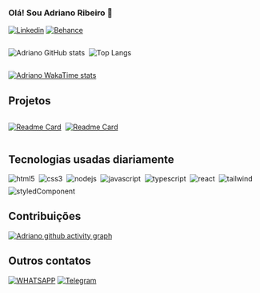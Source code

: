 ### Olá! Sou Adriano Ribeiro 👋

[![Linkedin](https://img.shields.io/badge/LinkedIn-0077B5?style=for-the-badge&logo=linkedin&logoColor=white)](https://www.linkedin.com/in/adriano-ribeiro-96a574235/) [![Behance](https://img.shields.io/badge/Behance-0054F7?style=for-the-badge&logo=behance&logoColor=white)](https://www.behance.net/adrianoribeiro23)

<div style="display: flex; gap: 0.5rem">

![Adriano GitHub stats](https://github-readme-stats.vercel.app/api?username=adrianotribeiro&show_icons=true&theme=onedark)

![Top Langs](https://github-readme-stats.vercel.app/api/top-langs/?username=adrianotribeiro&hide=true)

</div>

[![Adriano WakaTime stats](https://github-readme-stats.vercel.app/api/wakatime?username=adrianotribeiro)](https://github.com/anuraghazra/github-readme-stats)

## Projetos

<div style="display: flex; flex-wrap: wrap; gap: 0.5rem">

[![Readme Card](https://github-readme-stats.vercel.app/api/pin/?username=adrianotribeiro&repo=hoerlle-architecture)](https://github.com/adrianotribeiro/hoerlle-architecture)

[![Readme Card](https://github-readme-stats.vercel.app/api/pin/?username=adrianotribeiro&repo=hip_frontend)]([https://github.com/adrianotribeiro/hoerlle-architecture](https://github.com/adrianotribeiro/hip_frontend))
  
</div>

## Tecnologias usadas diariamente

<div style="display: flex; flex-wrap: wrap; gap: 0.5rem">
  <img align="center" alt="html5" src="https://img.shields.io/badge/HTML5-E34F26?style=for-the-badge&logo=html5&logoColor=white">
  <img align="center" alt="css3" src="https://img.shields.io/badge/CSS3-1572B6?style=for-the-badge&logo=css3&logoColor=white">
  <img align="center" alt="nodejs" src="https://img.shields.io/badge/Node.js-43853D?style=for-the-badge&logo=node.js&logoColor=white">
  <img align="center" alt="javascript" src="https://img.shields.io/badge/JavaScript-323330?style=for-the-badge&logo=javascript&logoColor=F7DF1E">
  <img align="center" alt="typescript" src="https://img.shields.io/badge/TypeScript-007ACC?style=for-the-badge&logo=typescript&logoColor=white">
  <img align="center" alt="react" src="https://img.shields.io/badge/React-20232A?style=for-the-badge&logo=react&logoColor=61DAFB">
  <img align="center" alt="tailwind" src="https://img.shields.io/badge/Tailwind_CSS-38B2AC?style=for-the-badge&logo=tailwind-css&logoColor=white">
  <img align="center" alt="styledComponent" src="https://img.shields.io/badge/styled--components-DB7093?style=for-the-badge&logo=styled-components&logoColor=white">
</div>

## Contribuições

[![Adriano github activity graph](https://github-readme-activity-graph.vercel.app/graph?username=adrianotribeiro&theme=xcode)](https://github.com/ashutosh00710/github-readme-activity-graph)

## Outros contatos

 [![WHATSAPP](https://img.shields.io/badge/WhatsApp-25D366?style=for-the-badge&logo=whatsapp&logoColor=white)](https://api.whatsapp.com/send?phone=5551985715014) [![Telegram](https://img.shields.io/badge/Telegram-2CA5E0?style=for-the-badge&logo=telegram&logoColor=white)](https://t.me/adrianotribeiro)

